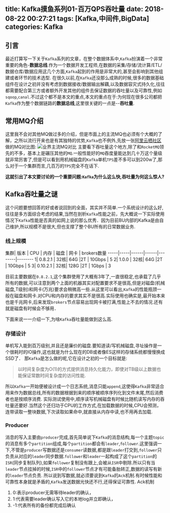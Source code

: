 title: Kafka摸鱼系列01-百万QPS吞吐量
date: 2018-08-22 00:27:21
tags: [Kafka,中间件,BigData]
categories: Kafka
---

## 引言
最近打算写一下关于`Kafka`系列的文章，在整个数据体系中,`Kafka`扮演着一个非常重要的角色-**数据总线**.作为一个数据开发工程师,在数据的采集/存储/流计算/ETL/数据仓库/数据应用这几个方面,`Kafka`起到的作用是非常大的,甚至会影响到其他组建或者环节的技术选型.
在很久以前,在`Kafka`还没那么成熟的时候,很多的数据基础组件在设计之初并没有考虑到数据接收/数据输出解藕,以及数据容灾式持久化,往往都需要配合第三方或者额外开发其他的组件去保证数据的吞吐量以及可靠性,例如`sqoop`,`canal`.不过这个都不是本文的重点,本文的重点在于:为何现在很多公司都把`Kafka`作为整个数据链路的**数据总线**,这里很关键的一点是--**吞吐量**.

## 常用MQ介绍
这里我不会对其他MQ做过多的介绍，但是市面上的主流MQ也必须有个大概的了解，之所以流行开来也是有其独特的优势,`Kafka`也不例外,先放一张[阿里云栖社区](https://yq.aliyun.com/articles/62834)做的MQ对比图:
![业界主流MQ对比](https://blog-1254094716.cos.ap-chengdu.myqcloud.com/Kafka%E6%91%B8%E9%B1%BC%E7%B3%BB%E5%88%9701-%E7%99%BE%E4%B8%87QPS%E5%90%9E%E5%90%90%E9%87%8F01.png)
主要看下吞吐量这个地方,除了和`RocketMQ`领先的不多，基本上是碾压其他的`MQ`.一般性能好的`MQ`吞度量能达到几十万这个量级就非常厉害了,但是可以看到用机械磁盘的`Kafka`单机`TPS`差不多可以到200w了,那么对于一个集群而言,几百万的`TPS`完全不在话下.

**这就引出了本文要讨论的一个重要问题:`Kafka`为什么这么快,吞吐量为何这么惊人?**

## Kafka吞吐量之谜
这个问题要想回答的好或者说回到的全面，其实并不简单.一个系统设计的这么好,往往是多方面综合考虑的结果,当然在剖析`Kafka`性能之前，先大概说一下实际使用情况下`Kafka`性能是否真的如网上说的那么优秀．因为目前BU内部的Kafka是由自己维护,所以规模不是很大,但也支撑了整个BU所有的日常数据业务.

### 线上规模
集群| 版本 | CPU | 内存 | 磁盘 | 网卡   | brokers数量
-----|-----|------|------|--------|--------
1| 0.8.2.1 | 32核| 64G |2T  |    10Gbps | 5
2| 1.0.0 | 32核| 64G |2T  |    10Gbps | 5
3| 0.10.2.1 | 32核| 128G |2T  |    1Gbps | 3

目前主要数据在`0.8.2.1`,这个集群使用了大概有3年了,一直很稳定,也承载了几乎所有的数据,可以注意到两个上面的机器其实对配置要求不是很高,但是对磁盘(机械磁盘,T级别)和网卡(万兆)要求会稍微高一些.从这里可以看出,`Kafka`的性能瓶颈一般在磁盘和网卡.对CPU和内存的要求其实不是很高.实际使用也确实是,最开始本来也是千兆网卡,后来发现`brokers`节点容易出现网卡被打满,性能上不去的情况.还有就是磁盘有时候会不够用．

下面来说一一介绍一下,为啥`Kafka`吞吐量能做到这么高.
### 存储设计 
单机写入能到百万级别,并且还是廉价的磁盘.要知道读/写机械磁盘,寻址操作是一个很耗时的IO操作,这也就是为什么现在的DB或者像ES这样的存储系统都慢慢换成SSD了．
那`Kafka`是怎么做的呢,它在设计之初的一个目标就是:
> 以时间复杂度为O(1)的方式提供消息持久化能力，即使对TB级以上数据也能保证常数时间复杂度的访问性能.

所以`Kafka`一开始便被设计成一个日志系统,消息只能`append`,这使得`Kafka`非常适合用来作为数据总线,所有的数据根据到来的顺序被顺序序列化到文件末尾,然后消费者也是按顺序消费.
实际测试使用中,顺序读写机械磁盘有时候比随机读写内存的吞吐量还要好.当然这个还归功于CPU的工作方式,在加载数据的时候,CPU会预测，连带读取一整块数据,下次读取如果命中,就直接从内存中读,也不用再去加载.

### Producer
消息的写入主要由`producer`完成,首先简单说下`Kafka`的消息结构,每一个主题`topic`的消息有多个`partition`组成,每个`partition`都会有`leader`,`follower`.这里强调一下,不管是`producer`写数据还是`consumer`读数据,都是跟`leader`打交到,`follower`只负责从对应的`leader`同步数据.`follower`和`leader`一起构成了这个`partition`的`ISR`(同步复制队列),如果`follower`复制没有跟上,会被从`ISR`中剔除.所以只有当`leader`节点挂掉的时候,`ISR`中的`follower`节点才有可能备胎转正,数据的读写有新的`leader`节点负责.
所以说到写数据,就必须要说到`Kafka`的`Ack`机制.有时候性能和可靠性本身就是矛盾的,`Kafka`发送数据光快还不行,还得保证可靠性.
Ack机制
1. 0:表示producer无需等待leader的确认，
2. 1:代表需要leader确认写入它的本地log并立即确认，
3. -1:代表所有的备份都完成后确认

